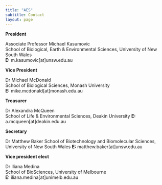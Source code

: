 ```yaml
---
title: "AES"
subtitle: Contact
layout: page
---
```

**President**

Associate Professor Michael Kasumovic  
School of Biological, Earth & Environmental Sciences, University of New South Wales  
**E:** m.kasumovic[at]unsw.edu.au

**Vice President**

Dr Michael McDonald  
School of Biological Sciences, Monash University  
**E:** mike.mcdonald[at]monash.edu.au 

**Treasurer**

Dr Alexandra McQueen  
School of Life & Environmental Sciences, Deakin University 
**E:** a.mcqueen[at]deakin.edu.au

**Secretary**

Dr Matthew Baker
School of Biotechnology and Biomolecular Sciences, University of New South Wales
**E:** matthew.baker[at]unsw.edu.au 

**Vice president elect**

Dr Iliana Medina  
School of BioSciences, University of Melbourne  
**E:** iliana.medina[at]unimelb.edu.au
